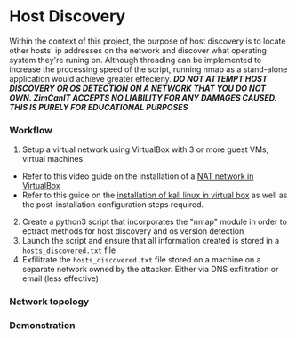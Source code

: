 # Host Discovery
Within the context of this project, the purpose of host discovery is to locate other hosts' ip addresses on the network and discover what operating system they're runing on.
Although threading can be implemented to increase the processing speed of the script, running nmap as a stand-alone application would achieve greater effecieny. 
***DO NOT ATTEMPT HOST DISCOVERY OR OS DETECTION ON A NETWORK THAT YOU DO NOT OWN. ZimCanIT ACCEPTS NO LIABILITY FOR ANY DAMAGES CAUSED. THIS IS PURELY FOR EDUCATIONAL PURPOSES***

### Workflow
1. Setup a virtual network using VirtualBox with 3 or more guest VMs, virtual machines
* Refer to this video guide on the installation of a [NAT network in VirtualBox]()
* Refer to this guide on the [installation of kali linux in virtual box]() as well as the post-installation configuration steps required.
2. Create a python3 script that incorporates the "nmap" module in order to ectract methods for host discovery and os version detection 
3. Launch the script and ensure that all information created is stored in a `hosts_discovered.txt` file
4. Exfilitrate the `hosts_discovered.txt` file stored on a machine on a separate network owned by the attacker. Either via DNS exfiltration or email (less effective)

### Network topology

### Demonstration 

